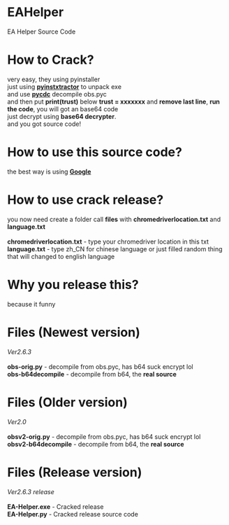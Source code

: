 # EAHelper
EA Helper Source Code

# How to Crack?
very easy, they using pyinstaller\
just using **[pyinstxtractor](https://github.com/extremecoders-re/pyinstxtractor)** to unpack exe\
and use **[pycdc](https://github.com/zrax/pycdc)** decompile obs.pyc\
and then put **print(trust)** below **trust = xxxxxxx** and **remove last line**, **run the code**, you will got an base64 code\
just decrypt using **base64 decrypter**.\
and you got source code!

# How to use this source code?
the best way is using **[Google](https://google.com)**

# How to use crack release?
you now need create a folder call **files** with **chromedriverlocation.txt** and  **language.txt**\
\
**chromedriverlocation.txt** - type your chromedriver location in this txt\
**language.txt** - type zh_CN for chinese language or just filled random thing that will changed to english language

# Why you release this?
because it funny

# Files (Newest version)
*Ver2.6.3*\
\
**obs-orig.py** - decompile from obs.pyc, has b64 suck encrypt lol\
**obs-b64decompile** - decompile from b64, the **real source**

# Files (Older version)
*Ver2.0*\
\
**obsv2-orig.py** - decompile from obs.pyc, has b64 suck encrypt lol\
**obsv2-b64decompile** - decompile from b64, the **real source**

# Files (Release version)
*Ver2.6.3 release*\
\
**EA-Helper.exe** - Cracked release\
**EA-Helper.py** - Cracked release source code
